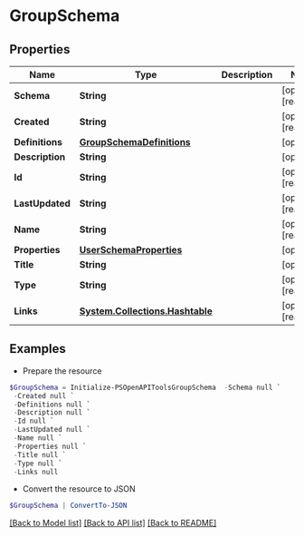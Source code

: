 # GroupSchema
## Properties

Name | Type | Description | Notes
------------ | ------------- | ------------- | -------------
**Schema** | **String** |  | [optional] [readonly] 
**Created** | **String** |  | [optional] [readonly] 
**Definitions** | [**GroupSchemaDefinitions**](GroupSchemaDefinitions.md) |  | [optional] 
**Description** | **String** |  | [optional] 
**Id** | **String** |  | [optional] [readonly] 
**LastUpdated** | **String** |  | [optional] [readonly] 
**Name** | **String** |  | [optional] [readonly] 
**Properties** | [**UserSchemaProperties**](UserSchemaProperties.md) |  | [optional] 
**Title** | **String** |  | [optional] 
**Type** | **String** |  | [optional] [readonly] 
**Links** | [**System.Collections.Hashtable**](SystemCollectionsHashtable.md) |  | [optional] [readonly] 

## Examples

- Prepare the resource
```powershell
$GroupSchema = Initialize-PSOpenAPIToolsGroupSchema  -Schema null `
 -Created null `
 -Definitions null `
 -Description null `
 -Id null `
 -LastUpdated null `
 -Name null `
 -Properties null `
 -Title null `
 -Type null `
 -Links null
```

- Convert the resource to JSON
```powershell
$GroupSchema | ConvertTo-JSON
```

[[Back to Model list]](../README.md#documentation-for-models) [[Back to API list]](../README.md#documentation-for-api-endpoints) [[Back to README]](../README.md)


